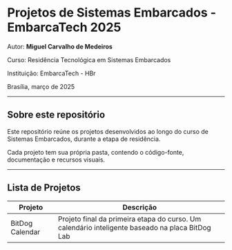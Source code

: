 # Projetos de Sistemas Embarcados - EmbarcaTech 2025

Autor: **Miguel Carvalho de Medeiros**

Curso: Residência Tecnológica em Sistemas Embarcados

Instituição: EmbarcaTech - HBr

Brasília, março de 2025

---

## Sobre este repositório

Este repositório reúne os projetos desenvolvidos ao longo do curso de Sistemas Embarcados, durante a etapa de residência.  

Cada projeto tem sua própria pasta, contendo o código-fonte, documentação e recursos visuais.

---

## Lista de Projetos

| Projeto | Descrição |
|---------|-----------|
| BitDog Calendar | Projeto final da primeira etapa do curso. Um calendário inteligente baseado na placa BitDog Lab |

